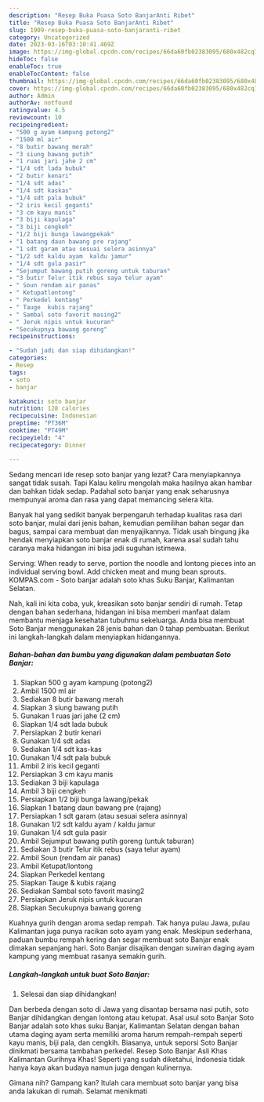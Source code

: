 ```yaml
---
description: "Resep Buka Puasa Soto BanjarAnti Ribet"
title: "Resep Buka Puasa Soto BanjarAnti Ribet"
slug: 1909-resep-buka-puasa-soto-banjaranti-ribet
category: Uncategorized
date: 2023-03-16T03:10:41.469Z
image: https://img-global.cpcdn.com/recipes/66da60fb02383095/680x482cq70/soto-banjar-foto-resep-utama.jpg
hideToc: false
enableToc: true
enableTocContent: false
thumbnail: https://img-global.cpcdn.com/recipes/66da60fb02383095/680x482cq70/soto-banjar-foto-resep-utama.jpg
cover: https://img-global.cpcdn.com/recipes/66da60fb02383095/680x482cq70/soto-banjar-foto-resep-utama.jpg
author: Admin
authorAv: notfound
ratingvalue: 4.5
reviewcount: 10
recipeingredient:
- "500 g ayam kampung potong2"
- "1500 ml air"
- "8 butir bawang merah"
- "3 siung bawang putih"
- "1 ruas jari jahe 2 cm"
- "1/4 sdt lada bubuk"
- "2 butir kenari"
- "1/4 sdt adas"
- "1/4 sdt kaskas"
- "1/4 sdt pala bubuk"
- "2 iris kecil geganti"
- "3 cm kayu manis"
- "3 biji kapulaga"
- "3 biji cengkeh"
- "1/2 biji bunga lawangpekak"
- "1 batang daun bawang pre rajang"
- "1 sdt garam atau sesuai selera asinnya"
- "1/2 sdt kaldu ayam  kaldu jamur"
- "1/4 sdt gula pasir"
- "Sejumput bawang putih goreng untuk taburan"
- "3 butir Telur itik rebus saya telur ayam"
- " Soun rendam air panas"
- " Ketupatlontong"
- " Perkedel kentang"
- " Tauge  kubis rajang"
- " Sambal soto favorit masing2"
- " Jeruk nipis untuk kucuran"
- "Secukupnya bawang goreng"
recipeinstructions:

- "Sudah jadi dan siap dihidangkan!"
categories:
- Resep
tags:
- soto
- banjar

katakunci: soto banjar 
nutrition: 128 calories
recipecuisine: Indonesian
preptime: "PT36M"
cooktime: "PT49M"
recipeyield: "4"
recipecategory: Dinner

---
```



Sedang mencari ide resep soto banjar yang lezat? Cara menyiapkannya sangat tidak susah. Tapi Kalau keliru mengolah maka hasilnya akan hambar dan bahkan tidak sedap. Padahal soto banjar yang enak seharusnya mempunyai aroma dan rasa yang dapat memancing selera kita.


Banyak hal yang sedikit banyak berpengaruh terhadap kualitas rasa dari soto banjar, mulai dari jenis bahan, kemudian pemilihan bahan segar dan bagus, sampai cara membuat dan menyajikannya. Tidak usah bingung jika hendak menyiapkan soto banjar enak di rumah, karena asal sudah tahu caranya maka hidangan ini bisa jadi suguhan istimewa.

Serving: When ready to serve, portion the noodle and lontong pieces into an individual serving bowl. Add chicken meat and mung bean sprouts. KOMPAS.com - Soto banjar adalah soto khas Suku Banjar, Kalimantan Selatan.


Nah, kali ini kita coba, yuk, kreasikan soto banjar sendiri di rumah. Tetap dengan bahan sederhana, hidangan ini bisa memberi manfaat dalam membantu menjaga kesehatan tubuhmu sekeluarga. Anda bisa membuat Soto Banjar menggunakan 28 jenis bahan dan 0 tahap pembuatan. Berikut ini langkah-langkah dalam menyiapkan hidangannya.

<!--inarticleads1-->

##### Bahan-bahan dan bumbu yang digunakan dalam pembuatan Soto Banjar:

1. Siapkan 500 g ayam kampung (potong2)
1. Ambil 1500 ml air
1. Sediakan 8 butir bawang merah
1. Siapkan 3 siung bawang putih
1. Gunakan 1 ruas jari jahe (2 cm)
1. Siapkan 1/4 sdt lada bubuk
1. Persiapkan 2 butir kenari
1. Gunakan 1/4 sdt adas
1. Sediakan 1/4 sdt kas-kas
1. Gunakan 1/4 sdt pala bubuk
1. Ambil 2 iris kecil geganti
1. Persiapkan 3 cm kayu manis
1. Sediakan 3 biji kapulaga
1. Ambil 3 biji cengkeh
1. Persiapkan 1/2 biji bunga lawang/pekak
1. Siapkan 1 batang daun bawang pre (rajang)
1. Persiapkan 1 sdt garam (atau sesuai selera asinnya)
1. Gunakan 1/2 sdt kaldu ayam / kaldu jamur
1. Gunakan 1/4 sdt gula pasir
1. Ambil Sejumput bawang putih goreng (untuk taburan)
1. Sediakan 3 butir Telur itik rebus (saya telur ayam)
1. Ambil  Soun (rendam air panas)
1. Ambil  Ketupat/lontong
1. Siapkan  Perkedel kentang
1. Siapkan  Tauge &amp; kubis rajang
1. Sediakan  Sambal soto favorit masing2
1. Persiapkan  Jeruk nipis untuk kucuran
1. Siapkan Secukupnya bawang goreng


Kuahnya gurih dengan aroma sedap rempah. Tak hanya pulau Jawa, pulau Kalimantan juga punya racikan soto ayam yang enak. Meskipun sederhana, paduan bumbu rempah kering dan segar membuat soto Banjar enak dimakan sepanjang hari. Soto Banjar disajikan dengan suwiran daging ayam kampung yang membuat rasanya semakin gurih. 

<!--inarticleads2-->

##### Langkah-langkah untuk buat Soto Banjar:


1. Selesai dan siap dihidangkan!

Dan berbeda dengan soto di Jawa yang disantap bersama nasi putih, soto Banjar dihidangkan dengan lontong atau ketupat. Asal usul soto Banjar Soto Banjar adalah soto khas suku Banjar, Kalimantan Selatan dengan bahan utama daging ayam serta memiliki aroma harum rempah-rempah seperti kayu manis, biji pala, dan cengkih. Biasanya, untuk seporsi Soto Banjar dinikmati bersama tambahan perkedel. Resep Soto Banjar Asli Khas Kalimantan Gurihnya Khas! Seperti yang sudah diketahui, Indonesia tidak hanya kaya akan budaya namun juga dengan kulinernya. 

Gimana nih? Gampang kan? Itulah cara membuat soto banjar yang bisa anda lakukan di rumah. Selamat menikmati
